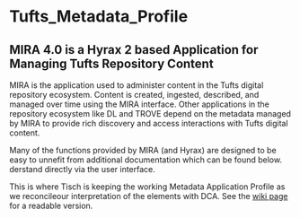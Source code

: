 # Tufts_Metadata_Profile
## MIRA 4.0 is a Hyrax 2 based Application for Managing Tufts Repository Content

MIRA is the application used to administer content in the Tufts digital repository ecosystem. Content is created, ingested, described, and managed over time using the MIRA interface. Other applications in the repository ecosystem like DL and TROVE depend on the metadata managed by MIRA to provide rich discovery and access interactions with Tufts digital content.

Many of the functions provided by MIRA (and Hyrax) are designed to be easy to unnefit from additional documentation which can be found below.
derstand directly via the user interface. 

This is where Tisch is keeping the working Metadata Application Profile as we reconcileour interpretation of the elements with DCA.  See the [wiki page](https://github.com/Alexandermay/Tufts_Metadata_Profile/wiki) for a readable version.  
